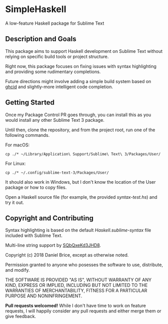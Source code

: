 # SimpleHaskell

A low-feature Haskell package for Sublime Text

## Description and Goals

This package aims to support Haskell development on Sublime Text without relying on specific build tools or project structure.

Right now, this package focuses on fixing issues with syntax highlighting and providing some rudimentary completions.

Future directions might involve adding a simple build system based on [ghcid](https://github.com/ndmitchell/ghcid) and slightly-more intelligent code completion.

## Getting Started

Once my Package Control PR goes through, you can install this as you would install any other Sublime Text 3 package.

Until then, clone the repository, and from the project root, run one of the following commands.

For macOS:

```
cp ./* ~/Library/Application\ Support/Sublime\ Text\ 3/Packages/User/
```

For Linux:

```
cp ./* ~/.config/sublime-text-3/Packages/User/
```

It should also work in Windows, but I don't know the location of the User package or how to copy files.

Open a Haskell source file (for example, the provided _syntax-test.hs_) and try it out.

## Copyright and Contributing

Syntax highlighting is based on the default _Haskell.sublime-syntax_ file included with Sublime Text.

Multi-line string support by [SQbQxeKd3JHD8](https://github.com/SublimeHaskell/SublimeHaskell/pull/422).

Copyright (c) 2018 Daniel Brice, except as otherwise noted.

Permission granted to anyone who posesses the software to use, distribute, and modify.

THE SOFTWARE IS PROVIDED "AS IS", WITHOUT WARRANTY OF ANY KIND, EXPRESS OR IMPLIED, INCLUDING BUT NOT LIMITED TO THE WARRANTIES OF MERCHANTABILITY, FITNESS FOR A PARTICULAR PURPOSE AND NONINFRINGEMENT.

**Pull requests welcomed!** While I don't have time to work on feature requests, I will happily consider any pull requests and either merge them or give feedback.
